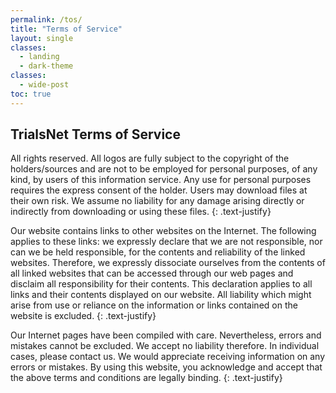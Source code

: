 ```yaml
---
permalink: /tos/
title: "Terms of Service"
layout: single
classes:
  - landing
  - dark-theme
classes:
  - wide-post
toc: true
---
```


## TrialsNet Terms of Service

All rights reserved. All logos are fully subject to the copyright of the holders/sources and are not to be employed for personal purposes, of any kind, by users of this information service. Any use for personal purposes requires the express consent of the holder. Users may download files at their own risk. We assume no liability for any damage arising directly or indirectly from downloading or using these files.
{: .text-justify}

Our website contains links to other websites on the Internet. The following applies to these links\: we expressly declare that we are not responsible, nor can we be held responsible, for the contents and reliability of the linked websites. Therefore, we expressly dissociate ourselves from the contents of all linked websites that can be accessed through our web pages and disclaim all responsibility for their contents. This declaration applies to all links and their contents displayed on our website. All liability which might arise from use or reliance on the information or links contained on the website is excluded.
{: .text-justify}

Our Internet pages have been compiled with care. Nevertheless, errors and mistakes cannot be excluded. We accept no liability therefore. In individual cases, please contact us. We would appreciate receiving information on any errors or mistakes. By using this website, you acknowledge and accept that the above terms and conditions are legally binding.
{: .text-justify}
